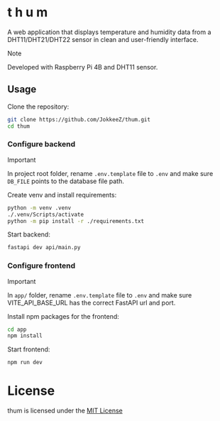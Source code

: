# t h u m
A web application that displays temperature and humidity data from a DHT11/DHT21/DHT22 sensor in clean and user-friendly interface.

> [!NOTE]
> Developed with Raspberry Pi 4B and DHT11 sensor.

## Usage
Clone the repository:
```sh
git clone https://github.com/JokkeeZ/thum.git
cd thum
```

### Configure backend
> [!IMPORTANT]
> In project root folder, rename `.env.template` file to `.env` and make sure `DB_FILE`
> points to the database file path.

Create venv and install requirements:

```sh
python -m venv .venv
./.venv/Scripts/activate
python -m pip install -r ./requirements.txt
```

Start backend:
```sh
fastapi dev api/main.py
```

### Configure frontend
> [!IMPORTANT]
> In `app/` folder, rename `.env.template` file to `.env` and make sure VITE_API_BASE_URL
> has the correct FastAPI url and port.

Install npm packages for the frontend:
```sh
cd app
npm install
```

Start frontend:
```sh
npm run dev
```

# License
thum is licensed under the [MIT License](https://github.com/JokkeeZ/thum/blob/main/LICENSE)
